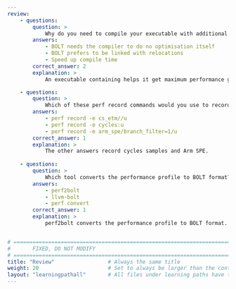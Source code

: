 ```yaml
---
review:
    - questions:
        question: >
            Why do you need to compile your executable with additional flags?
        answers:
            - BOLT needs the compiler to do no optimisation itself
            - BOLT prefers to be linked with relocations
            - Speed up compile time
        correct_answer: 2
        explanation: >
            An executable containing helps it get maximum performance gains.

    - questions:
        question: >
            Which of these perf record commands would you use to record ETM?
        answers:
            - perf record -e cs_etm//u
            - perf record -e cycles:u
            - perf record -e arm_spe/branch_filter=1/u
        correct_answer: 1
        explanation: >
            The other answers record cycles samples and Arm SPE.
               
    - questions:
        question: >
            Which tool converts the performance profile to BOLT format?
        answers:
            - perf2bolt
            - llvm-bolt
            - perf convert
        correct_answer: 1
        explanation: >
            perf2bolt converts the performance profile to BOLT format.


# ================================================================================
#       FIXED, DO NOT MODIFY
# ================================================================================
title: "Review"                 # Always the same title
weight: 20                      # Set to always be larger than the content in this path
layout: "learningpathall"       # All files under learning paths have this same wrapper
---
```

